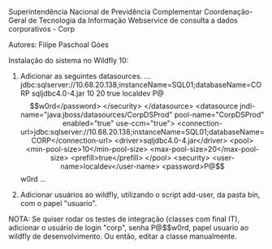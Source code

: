 ﻿
 
Superintendência Nacional de Previdência Complementar
Coordenação-Geral de Tecnologia da Informação
Webservice de consulta a dados corporativos - Corp

Autores: Filipe Paschoal Góes

Instalação do sistema no Wildfly 10:

1) Adicionar as seguintes datasources.
	<subsystem xmlns="urn:jboss:domain:datasources:4.0">
        <datasources>
			...
			<datasource jndi-name="java:jboss/datasources/CorpDSDev" pool-name="CorpDSDev" enabled="true" use-ccm="true">
				<connection-url>jdbc:sqlserver://10.68.20.138;instanceName=SQL01;databaseName=CORP</connection-url>
				<driver>sqljdbc4.0-4.jar</driver>
				<pool>
					<min-pool-size>10</min-pool-size>
					<max-pool-size>20</max-pool-size>
					<prefill>true</prefill>
				</pool>
				<security>
					<user-name>localdev</user-name>
					<password>P@$$w0rd</password>
				</security>
			</datasource>
			<datasource jndi-name="java:jboss/datasources/CorpDSProd" pool-name="CorpDSProd" enabled="true" use-ccm="true">
				<connection-url>jdbc:sqlserver://10.68.20.138;instanceName=SQL01;databaseName=CORP</connection-url>
				<driver>sqljdbc4.0-4.jar</driver>
				<pool>
					<min-pool-size>10</min-pool-size>
					<max-pool-size>20</max-pool-size>
					<prefill>true</prefill>
				</pool>
				<security>
					<user-name>localdev</user-name>
					<password>P@$$w0rd</password>
				</security>
			</datasource>
			...
		</datasources>
	</subsystem>

2) Adicionar usuários ao wildfly, utilizando o script add-user, da pasta bin, com o papel "usuario".

NOTA: Se quiser rodar os testes de integração (classes com final IT), adicionar o usuário de login "corp", senha P@$$w0rd, papel usuario ao wildfly de desenvolvimento. Ou então, editar a classe manualmente.
